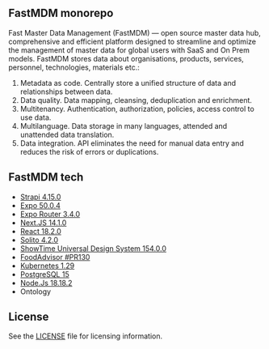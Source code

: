 ## **FastMDM monorepo**
Fast Master Data Management (FastMDM) — open source master data hub, comprehensive and efficient platform designed to streamline and optimize the management of master data for global users with SaaS and On Prem models. FastMDM stores data about organisations, products, services, personnel, technologies, materials etc.:

1. Metadata as code. Centrally store a unified structure of data and relationships between data.
2. Data quality. Data mapping, cleansing, deduplication and enrichment.
3. Multitenancy. Authentication, authorization, policies, access control to use data.
4. Multilanguage. Data storage in many languages, attended and unattended data translation.
5. Data integration. API eliminates the need for manual data entry and reduces the risk of errors or duplications.

## **FastMDM tech**

- [Strapi 4.15.0](https://github.com/strapi/strapi)
- [Expo 50.0.4](https://github.com/expo/examples)
- [Expo Router 3.4.0](https://github.com/expo/expo)
- [Next.JS 14.1.0](https://github.com/vercel/next.js)
- [React 18.2.0](https://github.com/facebook/react/)
- [Solito 4.2.0](https://github.com/nandorojo/solito)
- [ShowTime Universal Design System 154.0.0](https://github.com/showtime-xyz/showtime-frontend/tree/staging)
- [FoodAdvisor #PR130](https://github.com/strapi/foodadvisor)
- [Kubernetes 1.29](https://kubernetes.io/)
- [PostgreSQL 15](https://github.com/zalando/postgres-operator)
- [Node.Js 18.18.2](https://github.com/nodejs/node)
- Ontology

## **License**

See the [LICENSE](./LICENSE) file for licensing information.